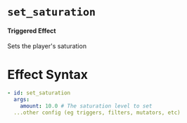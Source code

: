 # `set_saturation`
#### Triggered Effect

Sets the player's saturation

# Effect Syntax
```yaml
- id: set_saturation
  args:
    amount: 10.0 # The saturation level to set
  ...other config (eg triggers, filters, mutators, etc)
```